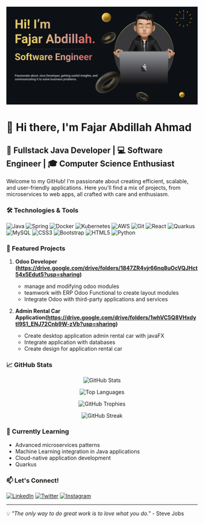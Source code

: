 ![logo](https://github.com/fajarabdillah354/fajarabdillah354/blob/main/banner-myGithub.png)
# 👋 Hi there, I'm Fajar Abdillah Ahmad


## 🚀 Fullstack Java Developer | 💻 Software Engineer | 🎓 Computer Science Enthusiast

Welcome to my GitHub! I'm passionate about creating efficient, scalable, and user-friendly applications. Here you'll find a mix of projects, from microservices to web apps, all crafted with care and enthusiasm.

### 🛠️ Technologies & Tools

![Java](https://img.shields.io/badge/-Java-007396?style=flat-square&logo=java)
![Spring](https://img.shields.io/badge/-Spring-6DB33F?style=flat-square&logo=spring&logoColor=white)
![Docker](https://img.shields.io/badge/-Docker-2496ED?style=flat-square&logo=docker&logoColor=white)
![Kubernetes](https://img.shields.io/badge/-Kubernetes-326CE5?style=flat-square&logo=kubernetes&logoColor=white)
![AWS](https://img.shields.io/badge/-AWS-232F3E?style=flat-square&logo=amazon-aws)
![Git](https://img.shields.io/badge/-Git-F05032?style=flat-square&logo=git&logoColor=white)
![React](https://img.shields.io/badge/-React-61DAFB?style=flat-square&logo=react&logoColor=black)
![Quarkus](https://img.shields.io/badge/-Quarkus-4695EB?style=flat-square&logo=quarkus&logoColor=white)
![MySQL](https://img.shields.io/badge/-MySQL-4479A1?style=flat-square&logo=mysql&logoColor=white)
![CSS3](https://img.shields.io/badge/-CSS3-1572B6?style=flat-square&logo=css3&logoColor=white)
![Bootstrap](https://img.shields.io/badge/-Bootstrap-7952B3?style=flat-square&logo=bootstrap&logoColor=white)
![HTML5](https://img.shields.io/badge/-HTML5-E34F26?style=flat-square&logo=html5&logoColor=white)
![Python](https://img.shields.io/badge/-Python-3776AB?style=flat-square&logo=python&logoColor=white)




### 🌟 Featured Projects

1. **Odoo Developer (https://drive.google.com/drive/folders/1847ZR4vjr66nq8uOcVQJHct54x5Edut5?usp=sharing)**
   - manage and modifying odoo modules
   - teamwork with ERP Odoo Functional to create layout modules
   - Integrate Odoo with third-party applications and services

2. **Admin Rental Car Application(https://drive.google.com/drive/folders/1whVC5Q8VHxdytI9S1_ENJ72Cnb9W-zVb?usp=sharing)**
   - Create desktop application admin rental car with javaFX
   - Integrate application with databases
   - Create design for application rental car


### 📈 GitHub Stats

<p align="center">
  <img src="https://github-readme-stats.vercel.app/api?username=fajarabdillah354&show_icons=true&theme=radical" alt="GitHub Stats">
</p>

<p align="center">
  <img src="https://github-readme-stats.vercel.app/api/top-langs/?username=fajarabdillah354&layout=compact&theme=radical&hide=javascript,html" alt="Top Languages">
</p>

<p align="center">
  <img src="https://github-profile-trophy.vercel.app/?username=fajarabdillah354&theme=radical&row=1&column=6" alt="GitHub Trophies">
</p>

<p align="center">
  <img src="https://github-readme-streak-stats.herokuapp.com/?user=fajarabdillah354&theme=radical" alt="GitHub Streak">
</p>




### 🌱 Currently Learning

- Advanced microservices patterns
- Machine Learning integration in Java applications
- Cloud-native application development
- Quarkus

### 📫 Let's Connect!

[![LinkedIn](https://img.shields.io/badge/-LinkedIn-0077B5?style=flat-square&logo=linkedin&logoColor=white)](www.linkedin.com/in/fajar01)
[![Twitter](https://img.shields.io/badge/-Twitter-1DA1F2?style=flat-square&logo=twitter&logoColor=white)](https://x.com/FajarDillah01)
[![Instagram](https://img.shields.io/badge/-Instagram-4285F4?style=flat-square&logo=instagram&logoColor=white)](https://www.instagram.com/fajr_dillah01/)

---

💡 *"The only way to do great work is to love what you do."* - Steve Jobs
